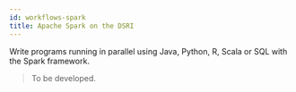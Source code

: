 ```yaml
---
id: workflows-spark
title: Apache Spark on the DSRI
---
```


Write programs running in parallel using Java, Python, R, Scala or SQL with the Spark framework.

> To be developed.
